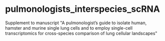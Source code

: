 # pulmonologists_interspecies_scRNA
Supplement to manuscript "A pulmonologist’s guide to isolate human, hamster and murine single lung cells and to employ single-cell transcriptomics for cross-species comparison of lung cellular landscapes"
